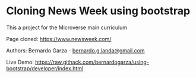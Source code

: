 # Cloning News Week using bootstrap

This a project for the Microverse main curriculum

Page cloned: https://www.newsweek.com/

Authors: Bernardo Garza - bernardo.g.landa@gmail.com

Live Demo: https://raw.githack.com/bernardogarza/using-bootstrap/developer/index.html
